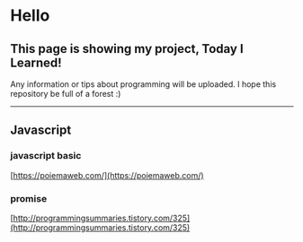 Hello
=
This page is showing my project, Today I Learned!
-

Any information or tips about programming will be uploaded. I hope this repository be full of a forest :)

------

## Javascript

### javascript basic
[https://poiemaweb.com/](https://poiemaweb.com/)

### promise
[http://programmingsummaries.tistory.com/325](http://programmingsummaries.tistory.com/325)
